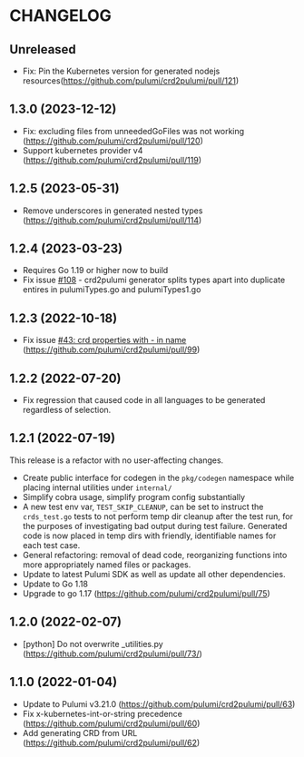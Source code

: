 # CHANGELOG

## Unreleased

- Fix: Pin the Kubernetes version for generated nodejs resources(<https://github.com/pulumi/crd2pulumi/pull/121>)

## 1.3.0 (2023-12-12)

- Fix: excluding files from unneededGoFiles was not working (<https://github.com/pulumi/crd2pulumi/pull/120>)
- Support kubernetes provider v4 (<https://github.com/pulumi/crd2pulumi/pull/119>)

## 1.2.5 (2023-05-31)

- Remove underscores in generated nested types (<https://github.com/pulumi/crd2pulumi/pull/114>)

## 1.2.4 (2023-03-23)

- Requires Go 1.19 or higher now to build
- Fix issue [#108](https://github.com/pulumi/crd2pulumi/issues/108) - crd2pulumi generator splits types apart into duplicate entires in pulumiTypes.go and pulumiTypes1.go

## 1.2.3 (2022-10-18)

- Fix issue [#43: crd properties with - in name](https://github.com/pulumi/crd2pulumi/issues/43) (<https://github.com/pulumi/crd2pulumi/pull/99>)

## 1.2.2 (2022-07-20)

- Fix regression that caused code in all languages to be generated regardless of selection.

## 1.2.1 (2022-07-19)

This release is a refactor with no user-affecting changes.

- Create public interface for codegen in the `pkg/codegen` namespace
  while placing internal utilities under `internal/`
- Simplify cobra usage, simplify program config substantially
- A new test env var, `TEST_SKIP_CLEANUP`, can be set to instruct the
  `crds_test.go` tests to not perform temp dir cleanup after the test
  run, for the purposes of investigating bad output during test failure.
  Generated code is now placed in temp dirs with friendly, identifiable
  names for each test case.
- General refactoring: removal of dead code, reorganizing functions into
  more appropriately named files or packages.
- Update to latest Pulumi SDK as well as update all other dependencies.
- Update to Go 1.18
- Upgrade to go 1.17 (<https://github.com/pulumi/crd2pulumi/pull/75>)

## 1.2.0 (2022-02-07)

- [python] Do not overwrite _utilities.py (<https://github.com/pulumi/crd2pulumi/pull/73/>)

## 1.1.0 (2022-01-04)

- Update to Pulumi v3.21.0 (<https://github.com/pulumi/crd2pulumi/pull/63>)
- Fix x-kubernetes-int-or-string precedence (<https://github.com/pulumi/crd2pulumi/pull/60>)
- Add generating CRD from URL (<https://github.com/pulumi/crd2pulumi/pull/62>)
